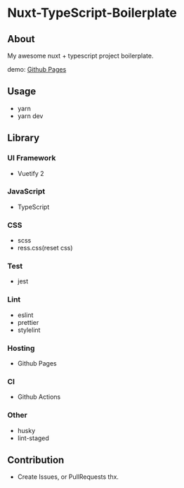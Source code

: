 # Nuxt-TypeScript-Boilerplate

## About

My awesome nuxt + typescript project boilerplate.

demo: [Github Pages](https://ancient-scapes.github.io/Nuxt-TypeScript-Boilerplate/)

## Usage

- yarn
- yarn dev

## Library

### UI Framework

- Vuetify 2

### JavaScript

- TypeScript

### CSS

- scss
- ress.css(reset css)

### Test

- jest

### Lint

- eslint
- prettier
- stylelint

### Hosting

- Github Pages

### CI

- Github Actions

### Other

- husky
- lint-staged

## Contribution

- Create Issues, or PullRequests thx.
